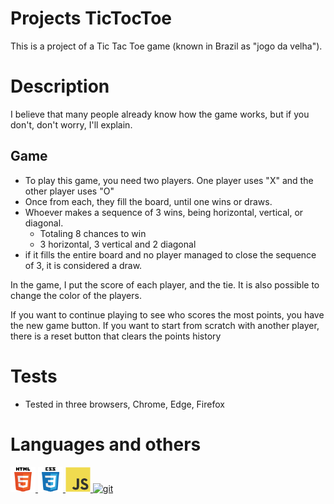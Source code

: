# Projects TicTocToe

This is a project of a Tic Tac Toe game (known in Brazil as "jogo da velha").

# Description

I believe that many people already know how the game works, but if you don't, don't worry, I'll explain.

## Game

- To play this game, you need two players. One player uses "X" and the other player uses "O"
- Once from each, they fill the board, until one wins or draws.
- Whoever makes a sequence of 3 wins, being horizontal, vertical, or diagonal.
	- Totaling 8 chances to win
	- 3 horizontal, 3 vertical and 2 diagonal
- if it fills the entire board and no player managed to close the sequence of 3, it is considered a draw.


In the game, I put the score of each player, and the tie.
It is also possible to change the color of the players.

If you want to continue playing to see who scores the most points, you have the new game button.
If you want to start from scratch with another player, there is a reset button that clears the points history


# Tests

- Tested in three browsers, Chrome, Edge, Firefox


# Languages and others

<p align="left"> 
  <a href="https://www.w3.org/html/" target="_blank" rel="noreferrer"> 
    <img src="https://raw.githubusercontent.com/devicons/devicon/master/icons/html5/html5-original-wordmark.svg" alt="html5" width="40" height="40"/> 
  </a>
  <a href="https://www.w3schools.com/css/" target="_blank" rel="noreferrer"> 
    <img src="https://raw.githubusercontent.com/devicons/devicon/master/icons/css3/css3-original-wordmark.svg" alt="css3" width="40" height="40"/> 
  </a>
  <a href="https://developer.mozilla.org/en-US/docs/Web/JavaScript" target="_blank" rel="noreferrer"> 
    <img src="https://raw.githubusercontent.com/devicons/devicon/master/icons/javascript/javascript-original.svg" alt="javascript" width="40" height="40"/> 
  </a> 
  <a href="https://git-scm.com/" target="_blank" rel="noreferrer"> 
    <img src="https://www.vectorlogo.zone/logos/git-scm/git-scm-icon.svg" alt="git" width="40" height="40"/> 
  </a>   
</p>